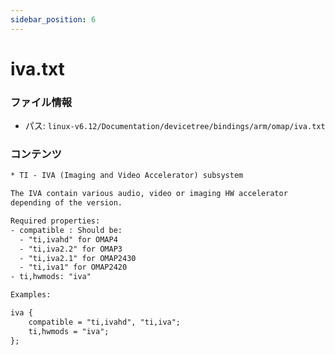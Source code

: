 ```yaml
---
sidebar_position: 6
---
```

# iva.txt

### ファイル情報

- パス: `linux-v6.12/Documentation/devicetree/bindings/arm/omap/iva.txt`

### コンテンツ

```txt
* TI - IVA (Imaging and Video Accelerator) subsystem

The IVA contain various audio, video or imaging HW accelerator
depending of the version.

Required properties:
- compatible : Should be:
  - "ti,ivahd" for OMAP4
  - "ti,iva2.2" for OMAP3
  - "ti,iva2.1" for OMAP2430
  - "ti,iva1" for OMAP2420
- ti,hwmods: "iva"

Examples:

iva {
    compatible = "ti,ivahd", "ti,iva";
    ti,hwmods = "iva";
};

```
